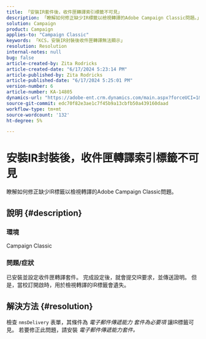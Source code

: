 ```yaml
---
title: 「安裝IR套件後，收件匣轉譯索引標籤不可見」
description: 「瞭解如何修正缺少IR標籤以檢視轉譯的Adobe Campaign Classic問題。」
solution: Campaign
product: Campaign
applies-to: "Campaign Classic"
keywords: 「KCS，安裝IR封裝後收件匣轉譯無法顯示」
resolution: Resolution
internal-notes: null
bug: false
article-created-by: Zita Rodricks
article-created-date: "6/17/2024 5:23:14 PM"
article-published-by: Zita Rodricks
article-published-date: "6/17/2024 5:25:01 PM"
version-number: 6
article-number: KA-14805
dynamics-url: "https://adobe-ent.crm.dynamics.com/main.aspx?forceUCI=1&pagetype=entityrecord&etn=knowledgearticle&id=a3b28443-ce2c-ef11-840a-002248084fbb"
source-git-commit: edc70f82e3ae1c7f45b9a13cbfb50a439160daad
workflow-type: tm+mt
source-wordcount: '132'
ht-degree: 5%

---
```


# 安裝IR封裝後，收件匣轉譯索引標籤不可見


瞭解如何修正缺少IR標籤以檢視轉譯的Adobe Campaign Classic問題。

## 說明 {#description}


### <b>環境</b>

Campaign Classic

### <b>問題/症狀</b>

已安裝並設定收件匣轉譯套件。 完成設定後，就會提交IR要求，並傳送證明。 但是，當校訂開啟時，用於檢視轉譯的IR標籤會遺失。


## 解決方法 {#resolution}


檢查 `nmsDelivery` 表單，其條件為 *電子郵件傳遞能力* *套件為必要項* 讓IR標籤可見。 若要修正此問題，請安裝 *電子郵件傳遞能力套件。*
